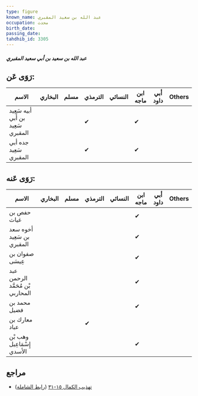 ```yaml
---
type: figure
known_name: عبد الله بن سعيد المقبري
occupation: محدث
birth_date:
passing_date:
tahdhib_id: 3305
---
```

##### عبد الله بن سعيد بن أبي سعيد المقبري

## رَوَى عَن:
| الاسم                              | البخاري | مسلم | الترمذي | النسائي | ابن ماجه | أبي داود | Others |
| ---------------------------------- | ------- | ---- | ------- | ------- | -------- | -------- | ------ |
| أبيه سَعِيد بن أَبي سَعِيد المقبري |         |      | ✔       |         | ✔        |          |        |
| جده أبي سَعِيد المقبري             |         |      | ✔       |         | ✔        |          |        |
## رَوَى عَنه:
| الاسم                            | البخاري | مسلم | الترمذي | النسائي | ابن ماجه | أبي داود | Others |
| -------------------------------- | ------- | ---- | ------- | ------- | -------- | -------- | ------ |
| حفص بن غياث                      |         |      |         |         | ✔        |          |        |
| أخوه سعد بن سَعِيد المقبري       |         |      |         |         | ✔        |          |        |
| صفوان بن عِيسَى                  |         |      |         |         | ✔        |          |        |
| عبد الرحمن بْن مُحَمَّد المحاربي |         |      |         |         | ✔        |          |        |
| محمد بن فضيل                     |         |      |         |         | ✔        |          |        |
| معارك بن عباد                    |         |      | ✔       |         |          |          |        |
| وهب بْن إِسْمَاعِيل الأسدي       |         |      |         |         | ✔        |          |        |
## مراجع
- [تهذيب الكمال ١٥-٣١](obsidian://open?vault=Tahdhib-al-Kamal&file=Figures/٣٣٠٥-عبد%20الله%20بن%20سعيد%20بن%20أبي%20سعيد%20المقبري) ([رابط الشاملة](https://shamela.ws/book/3722/7515))